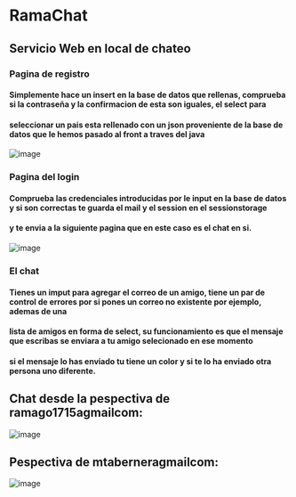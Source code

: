 # RamaChat
## Servicio Web en local de chateo


### Pagina de registro
#### Simplemente hace un insert en la base de datos que rellenas, comprueba si la contraseña y la confirmacion de esta son iguales, el select para
#### seleccionar un pais esta rellenado con un json proveniente de la base de datos que le hemos pasado al front a traves del java
![image](https://github.com/Ramago1715/RamaChat/assets/74196893/0feb04d9-c64f-4bbb-88c5-66e4b1d3aaf2)



### Pagina del login
#### Comprueba las credenciales introducidas por le input en la base de datos y si son correctas te guarda el mail y el session en el sessionstorage
#### y te envia a la siguiente pagina que en este caso es el chat en si.
![image](https://github.com/Ramago1715/RamaChat/assets/74196893/45611e30-9860-427c-b8c0-867f220946b1)

### El chat
#### Tienes un imput para agregar el correo de un amigo, tiene un par de control de errores por si pones un correo no existente por ejemplo, ademas de una 
#### lista de amigos en forma de select, su funcionamiento es que el mensaje que escribas se enviara a tu amigo selecionado en ese momento
#### si el mensaje lo has enviado tu tiene un color y si te lo ha enviado otra persona uno diferente.

## Chat desde la pespectiva de ramago1715agmailcom:
![image](https://github.com/Ramago1715/RamaChat/assets/74196893/f1f68842-4c7a-4b71-8573-5ee2e8cbdc05)

## Pespectiva de mtaberneragmailcom:
![image](https://github.com/Ramago1715/RamaChat/assets/74196893/86d87a36-1074-4936-995a-75abeb150733)
